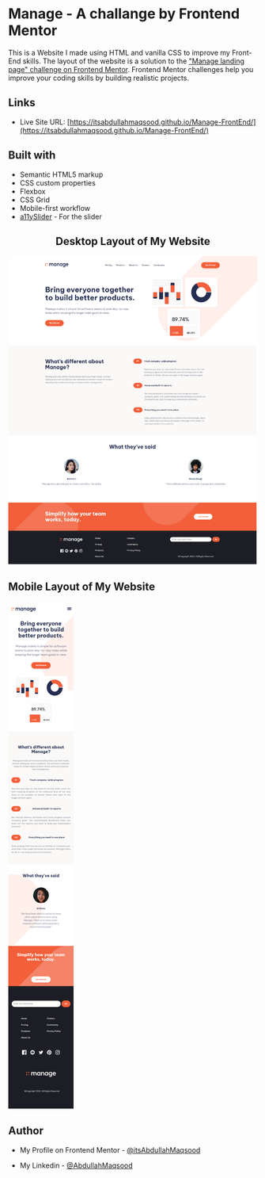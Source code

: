 # Manage - A challange by Frontend Mentor

This is a Website I made using HTML and vanilla CSS to improve my Front-End skills. The layout of the website is a solution to the ["Manage landing page" challenge on Frontend Mentor](https://www.frontendmentor.io/challenges/manage-landing-page-SLXqC6P5). Frontend Mentor challenges help you improve your coding skills by building realistic projects. 

## Links

- Live Site URL: [https://itsabdullahmaqsood.github.io/Manage-FrontEnd/](https://itsabdullahmaqsood.github.io/Manage-FrontEnd/)
## Built with

- Semantic HTML5 markup
- CSS custom properties
- Flexbox
- CSS Grid
- Mobile-first workflow
- [a11ySlider](https://a11yslider.js.org/) - For the slider

<h2 align="center"> Desktop Layout of My Website </h2>
<img src="designs/Desktop Design.png">



<h2> Mobile Layout of My Website </h2>
<img src="designs/Mobile Design.png">

## Author

- My Profile on Frontend Mentor - [@itsAbdullahMaqsood](https://www.frontendmentor.io/profile/itsAbdullahMaqsood)

- My Linkedin - [@AbdullahMaqsood](https://www.linkedin.com/in/abdullahmaqsood321)

